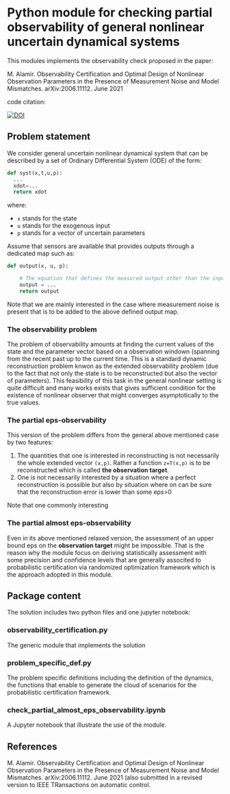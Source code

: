 # Python module for checking partial observability of general nonlinear uncertain dynamical systems

This modules implements the observability check proposed in the paper:

M. Alamir. Observability Certification and Optimal Design of Nonlinear Observation Parameters in the Presence of Measurement Noise and Model Mismatches. arXiv:2006.11112. June 2021

code citation: 

[![DOI](https://zenodo.org/badge/368786756.svg)](https://zenodo.org/badge/latestdoi/368786756)


## Problem statement 

We consider general uncertain nonlinear dynamical system that can be described by a set of Ordinary Differential System (ODE) of the form:

```python
def syst(x,t,u,p):
  ...
  xdot=...
  return xdot
```
where:
- ```x``` stands for the state 
- ```u``` stands for the exogenous input 
- ```p``` stands for a vector of uncertain parameters

Assume that sensors are available that provides outputs through a dedicated map such as:

```python
def output(x, u, p):

    # The equation that defines the measured output other than the input u
    output = ...
    return output
```
Note that we are mainly interested in the case where measurement noise is present that is to be added to the above defined output map. 
### The observability problem 
The problem of observability amounts at finding the current values of the state and the parameter vector based on a observation windown 
(spanning from the recent past up to the current time. This is a standard dynamic reconstruction problem knwon as the extended observability problem 
(due to the fact that not only the state is to be reconstructed but also the vector of parameters). This feasibility of this task in the general nonlinear 
setting is quite difficult and many works exists that gives sufficient condition for the existence of nonlinear observer that might converges asymptotically to 
the true values. 

### The partial eps-observability 
This version of the problem differs from the general above mentioned case by two features:

1. The quantities that one is interested in reconstructing is not necessarily the whole extended vector ```(x,p)```. Rather a function ```z=T(x,p)``` is to be reconstructed which is called **the observation target**. 
2. One is not necessarily interested by a situation where a perfect reconstruction is possible but also by situation where on can be sure that the reconstruction error is lower than some eps>0

Note that one commonly interesting 
### The partial almost eps-observability 
Even in its above mentioned relaxed version, the assessment of an upper bound eps on the **observation target** might be impossible. That is the reason why the module focus on deriving 
statistically assessment with some precision and confidence levels that are generally associted to probabilistic certification via randomized optimization framework 
which is the approach adopted in this module. 

## Package content

The solution includes two python files and one jupyter notebook:

### observability_certification.py 

The generic module that implements the solution 

### problem_specific_def.py

The problem specific definitions including the definition of the dynamics, the functions that enable to generate the cloud of scenarios for the probabilistic 
certification framework. 

### check_partial_almost_eps_observability.ipynb

A Jupyter notebook that illustrate the use of the module. 


## References

M. Alamir. Observability Certification and Optimal Design of Nonlinear Observation Parameters in the Presence of Measurement Noise and Model Mismatches. arXiv:2006.11112. June 2021 
(also submitted in a revised version to IEEE TRansactions on automatic control. 
